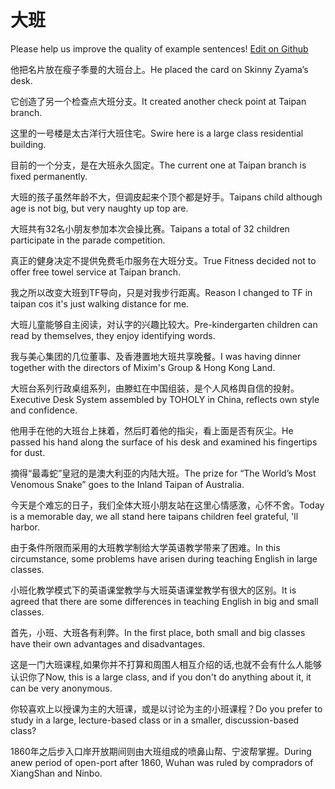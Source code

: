 # 大班

Please help us improve the quality of example sentences! [Edit on Github](https://github.com/jiyushe/jiyu-example-sentence-source/blob/main/chinese/daban_2.md)

<p><span class="chinese">他把名片放在瘦子季曼的大班台上。</span><span class="english">He placed the card on Skinny Zyama’s desk.</span></p>

<p><span class="chinese">它创造了另一个检查点大班分支。</span><span class="english">It created another check point at Taipan branch.</span></p>

<p><span class="chinese">这里的一号楼是太古洋行大班住宅。</span><span class="english">Swire here is a large class residential building.</span></p>

<p><span class="chinese">目前的一个分支，是在大班永久固定。</span><span class="english">The current one at Taipan branch is fixed permanently.</span></p>

<p><span class="chinese">大班的孩子虽然年龄不大，但调皮起来个顶个都是好手。</span><span class="english">Taipans child although age is not big, but very naughty up top are.</span></p>

<p><span class="chinese">大班共有32名小朋友参加本次会操比赛。</span><span class="english">Taipans a total of 32 children participate in the parade competition.</span></p>

<p><span class="chinese">真正的健身决定不提供免费毛巾服务在大班分支。</span><span class="english">True Fitness decided not to offer free towel service at Taipan branch.</span></p>

<p><span class="chinese">我之所以改变大班到TF导向，只是对我步行距离。</span><span class="english">Reason I changed to TF in taipan cos it's just walking distance for me.</span></p>

<p><span class="chinese">大班儿童能够自主阅读，对认字的兴趣比较大。</span><span class="english">Pre-kindergarten children can read by themselves, they enjoy identifying words.</span></p>

<p><span class="chinese">我与美心集团的几位董事、及香港置地大班共享晚餐。</span><span class="english">I was having dinner together with the directors of Mixim's Group & Hong Kong Land.</span></p>

<p><span class="chinese">大班台系列行政桌组系列，由滕虹在中国组装，是个人风格舆自信的投射。</span><span class="english">Executive Desk System assembled by TOHOLY in China, reflects own style and confidence.</span></p>

<p><span class="chinese">他用手在他的大班台上抹着，然后盯着他的指尖，看上面是否有灰尘。</span><span class="english">He passed his hand along the surface of his desk and examined his fingertips for dust.</span></p>

<p><span class="chinese">摘得“最毒蛇”皇冠的是澳大利亚的内陆大班。</span><span class="english">The prize for “The World’s Most Venomous Snake” goes to the Inland Taipan of Australia.</span></p>

<p><span class="chinese">今天是个难忘的日子，我们全体大班小朋友站在这里心情感激，心怀不舍。</span><span class="english">Today is a memorable day, we all stand here taipans children feel grateful, 'll harbor.</span></p>

<p><span class="chinese">由于条件所限而采用的大班教学制给大学英语教学带来了困难。</span><span class="english">In this circumstance, some problems have arisen during teaching English in large classes.</span></p>

<p><span class="chinese">小班化教学模式下的英语课堂教学与大班英语课堂教学有很大的区别。</span><span class="english">It is agreed that there are some differences in teaching English in big and small classes.</span></p>

<p><span class="chinese">首先，小班、大班各有利弊。</span><span class="english">In the first place, both small and big classes have their own advantages and disadvantages.</span></p>

<p><span class="chinese">这是一门大班课程,如果你并不打算和周围人相互介绍的话,也就不会有什么人能够认识你了</span><span class="english">Now, this is a large class, and if you don't do anything about it, it can be very anonymous.</span></p>

<p><span class="chinese">你较喜欢上以授课为主的大班课，或是以讨论为主的小班课程？</span><span class="english">Do you prefer to study in a large, lecture-based class or in a smaller, discussion-based class?</span></p>

<p><span class="chinese">1860年之后步入口岸开放期间则由大班组成的喷鼻山帮、宁波帮掌握。</span><span class="english">During anew period of open-port after 1860, Wuhan was ruled by compradors of XiangShan and Ninbo.</span></p>

